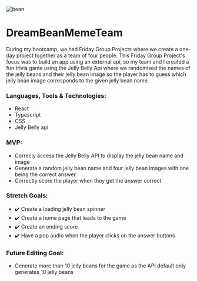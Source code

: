 ![bean](https://m.media-amazon.com/images/S/al-na-9d5791cf-3faf/62d5775d-1b2d-4eae-8aa6-1512de44519f._CR0%2C0%2C1500%2C300_SX1500_.jpg)

# DreamBeanMemeTeam 

During my bootcamp, we had Friday Group Projects where we create a one-day project together as a team of four people. This Friday Group Project's focus was to build an app using an external api, so my team and I created a fun trivia game using the Jelly Belly Api where we randomised the names of the jelly beans and their jelly bean image so the player has to guess which jelly bean image corresponds to the given jelly bean name. 

### Languages, Tools & Technologies:
* React
* Typescript
* CSS 
* Jelly Belly api

### MVP: 
* Correcly access the Jelly Belly API to display the jelly bean name and image
* Generate a random jelly bean name and four jelly bean images with one being the correct answer
* Correctly score the player when they get the answer correct

### Stretch Goals:
* ✔️ Create a loading jelly bean spinner
* ✔️ Create a home page that leads to the game
* ✔️ Create an ending score
* ✔️ Have a pop audio when the player clicks on the answer buttons

### Future Editing Goal:
* Generate more than 10 jelly beans for the game as the API default only generates 10 jelly beans
